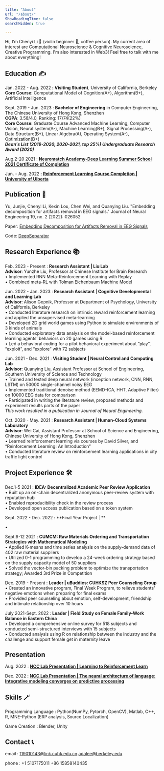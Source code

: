 ```yaml
---
title: "About"
url: "/about/"
ShowReadingTime: false
searchHidden: true

---
```


Hi, I’m Chenyi Li 🍊 (violin beginner 🎻, coffee person). My current area of interest are Computational Neuroscience & Cognitive Neuroscience, Creative Programming. I'm also interested in Web3! Feel free to talk with me about everything!

## Education ✍️

Jan. 2022 - Aug. 2022
: **Visiting Student**, University of California, Berkeley     
**Core Course**: Computational Model of Cognition(A+), Algorithm(B+), Artificial Intelligence

Sept. 2019 - Jun. 2023
: **Bachelor of Engineering** in Computer Engineering, The Chinese University of Hong Kong, Shenzhen                 
**CGPA**: 3.58/4.0, Ranking: 17/74(22%)      
**Core Course**: Graduate Course Advanced Machine Learning, Computer Vision, Neural system(A-), Machine Learning(B+), Signal Processing(A-), Data Structure(B+), Linear Algebra(A), Operating System(A-), Optimization(B+)       
***Dean's List (2019-2020, 2020-2021, top 25%)                                   Undergraduate Research Award (2020)***

Aug.2-20 2021
: [**Neuromatch Academy-Deep Learning Summer School 2021 Certificate of Completion**](https://portal.neuromatchacademy.org/certificate/3e84b5f0-7487-4b98-8822-82047f07b503)	

Jun. - Aug. 2022
: [**Reinforcement Learning Course Completion | University of Ulberta**](https://www.coursera.org/account/accomplishments/specialization/certificate/QD7Z3UF363QQ)
## Publication 📑
Yu, Junjie, Chenyi Li, Kexin Lou, Chen Wei, and Quanying Liu. "Embedding decomposition for artifacts removal in EEG signals." Journal of Neural Engineering 19, no. 2 (2022): 026052

Paper: [Embedding Decomposition for Artifacts Removal
in EEG Signals](https://arxiv.org/abs/2112.00989)

Code: [DeepSeparator](https://github.com/ncclabsustech/DeepSeparator)

## Research Experience 📚
Feb. 2023 - Present
: **Research Assistant | Liu Lab**		   	 	       
**Advisor**: Yunzhe Liu, Professor at Chinese Institute for Brain Research   
•	Implemented RNN Meta-Reinforcement Learning with Replay     
•	Combined meta-RL with Tolman Eichenbaum Machine Model 


Jun. 2022 - Jan. 2023
: **Research Assistant | Cognitive Developmental and Learning Lab**		   	 	       
**Advisor**: Alison Gopnik, Professor at Department of Psychology, University of California, Berkeley   
•	Conducted literature research on intrinsic reward reinforcement learning and applied the unsupervised meta-learning     
•	Developed 2D grid world games using Python to simulate environments of 3 kinds of animals   
•	Conducted exploratory data analysis on the model-based reinforcement learning agents’ behaviors on 20 games using R    
•	Led a behavioral coding for a pilot behavioral experiment about “play”, “exploit”, and “explore” with 72 subjects    


Jun. 2021 - Dec. 2021
: **Visiting Student | Neural Control and Computing Lab**	             		  
**Advisor**: Quanying Liu, Assistant Professor at School of Engineering, Southern University of Science and Technology  
•	Trained and tested deep neural network (inception network, CNN, RNN, LSTM) on 50000 single-channel noisy EEG  
•	Implemented traditional denoise method (EEMD-ICA, HHT, Adaptive Filter) on 10000 EEG data for comparison  
•	Participated in writing the literature review, proposed methods and experiment results parts of the paper  
*This work resulted in a publication in Journal of Neural Engineering.*

Oct. 2020 - May. 2021
: **Research Assistant | Human-Cloud Systems Laboratory**	  			            		
**Advisor**: Wei Cai, Assistant Professor at School of Science and Engineering, Chinese University of Hong Kong, Shenzhen    
•	Learned reinforcement learning via courses by David Silver, and “Reinforcement Learning: An Introduction”     
•	Conducted literature review on reinforcement learning applications in city traffic light control

## Project Experience 🛠️
Dec.1-5 2021
: **IDEA: Decentralized Academic Peer Review Application**                                               	    	    
•	Built up an on-chain decentralized anonymous peer-review system with reputation hub      
•	Enabled reproducibility check in the review process  
•	Developed open access publication based on a token system

Sept. 2022 - Dec. 2022
: **Final Year Project | **     
<!-- **Advisor**: Xiaoguang Han, Assistant Professor at School of Science and Engineering, The Chinese University of Hong Kong, Shenzhen     -->
•   


Sept.9-12 2021
: **CUMCM: Raw Materials Ordering and Transportation Strategies with Mathematical Modeling**                                               	    	    
•	Applied K-means and time series analysis on the supply-demand data of 402 raw material suppliers      
•	Utilized 0-1 programming to develop a 24-week   ordering strategy based on the supply capacity model of 50 suppliers  
•	Solved the vector-bin packing problem to optimize the transportation strategy; Awarded 3rd Prize in Competition

Dec. 2019 - Present
: **Leader | uBuddies: CUHKSZ Peer Counseling Group**				  		       
•	Created an innovative program, Final Week Program, to relieve students’ negative emotions when preparing for final exams  
•	Provided peer counseling about emotion, self-development, friendship and intimate relationship over 10 hours

July 2021-Sept. 2022
: **Leader | Field Study on Female Family-Work Balance in Eastern China**	     			   
•	Developed a comprehensive online survey for 518 subjects and conducted semi-structured interviews with 15 subjects      
•	Conducted analysis using R on relationship between the industry and the challenge and support female get in maternity leave

## Presentation

Aug. 2022
: [**NCC Lab Presentation | Learning to Reinforcement Learn**](https://zeroada.github.io/ncc1/)

Dec. 2022
: [**NCC Lab Presentation | The neural architecture of language: Integrative modeling converges on predictive processing**](https://zeroada.github.io/ncc2/)


## Skills 🪄

Programming Language
: Python(NumPy, Pytorch, OpenCV), Matlab, C++, R, MNE-Python (ERP analysis, Source Localization)

Game Creation
: Blender, Unity

## Contact 📞
email
: 119010143@link.cuhk.edu.cn        adalee@berkeley.edu

phone
: +1 5107175011   +86 15858140435
